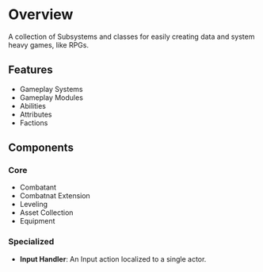 # Overview
A collection of Subsystems and classes for easily creating data and system heavy games, like RPGs.

## Features
- Gameplay Systems
- Gameplay Modules
- Abilities
- Attributes
- Factions 

## Components
### Core
- Combatant
- Combatnat Extension
- Leveling
- Asset Collection
- Equipment

### Specialized
 - **Input Handler**: An Input action localized to a single actor.

 